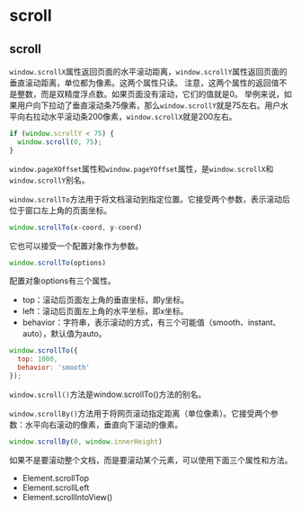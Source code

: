 # scroll

## scroll
`window.scrollX`属性返回页面的水平滚动距离，`window.scrollY`属性返回页面的垂直滚动距离，单位都为像素。这两个属性只读。
注意，这两个属性的返回值不是整数，而是双精度浮点数。如果页面没有滚动，它们的值就是0。
举例来说，如果用户向下拉动了垂直滚动条75像素，那么`window.scrollY`就是75左右。用户水平向右拉动水平滚动条200像素，`window.scrollX`就是200左右。
```js
if (window.scrollY < 75) {
  window.scroll(0, 75);
}
```
`window.pageXOffset`属性和`window.pageYOffset`属性，是`window.scrollX`和`window.scrollY`别名。


`window.scrollTo`方法用于将文档滚动到指定位置。它接受两个参数，表示滚动后位于窗口左上角的页面坐标。
```javascript
window.scrollTo(x-coord, y-coord)
```
它也可以接受一个配置对象作为参数。
```javascript
window.scrollTo(options)
```
配置对象options有三个属性。

- top：滚动后页面左上角的垂直坐标，即y坐标。
- left：滚动后页面左上角的水平坐标，即x坐标。
- behavior：字符串，表示滚动的方式，有三个可能值（smooth、instant、auto），默认值为auto。

```javascript
window.scrollTo({
  top: 1000,
  behavior: 'smooth'
});
```

`window.scroll()`方法是window.scrollTo()方法的别名。

`window.scrollBy()`方法用于将网页滚动指定距离（单位像素）。它接受两个参数：水平向右滚动的像素，垂直向下滚动的像素。

```javascript
window.scrollBy(0, window.innerHeight)
```
如果不是要滚动整个文档，而是要滚动某个元素，可以使用下面三个属性和方法。

- Element.scrollTop
- Element.scrollLeft
- Element.scrollIntoView()
